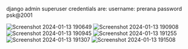 django admin superuser credentials are:
username: prerana
password psk@2001

![Screenshot 2024-01-13 190649](https://github.com/prernask/mydjangoproject/assets/91388114/ca0e78a9-1f2a-459c-85e5-0888c0abc0a7)
![Screenshot 2024-01-13 190908](https://github.com/prernask/mydjangoproject/assets/91388114/da271400-a635-409c-a3d2-3199e5c5a8e6)
![Screenshot 2024-01-13 190945](https://github.com/prernask/mydjangoproject/assets/91388114/698d9c4c-fe80-4567-b708-d2b786a084ca)
![Screenshot 2024-01-13 191255](https://github.com/prernask/mydjangoproject/assets/91388114/cd0ee9b1-0956-41c3-9854-27c0d4884787)
![Screenshot 2024-01-13 191307](https://github.com/prernask/mydjangoproject/assets/91388114/ec81662e-7c39-4829-aa3d-d3350d43c541)
![Screenshot 2024-01-13 191508](https://github.com/prernask/mydjangoproject/assets/91388114/3688900a-799b-4899-965b-50a912f3022e)
